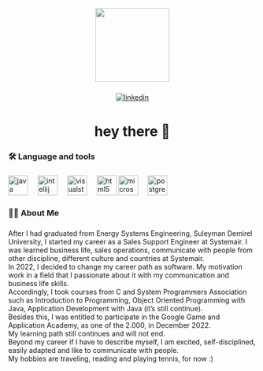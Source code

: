 <div align="center">
  <img height="150" src="https://camo.githubusercontent.com/62da68eb62b1e5f175f7d1f0191dd89a653d7908feb22d37d4a0ab07365d6791/68747470733a2f2f6d656469612e67697068792e636f6d2f6d656469612f4d3967624264396e6244724f5475314d71782f67697068792e676966"  />
</div>

###
<div align="center">
<a href="https://linkedin.com/in/eylul-rojin-yilmaz" target="_blank">
<img src=https://img.shields.io/badge/linkedin-%231E77B5.svg?&style=for-the-badge&logo=linkedin&logoColor=white alt=linkedin style="margin-bottom: 5px;" />
</a>

###

<h1 align="center">hey there 👋</h1>

###

<h3 align="left">🛠 Language and tools</h3>

###

<div align="left">
  <img src="https://cdn.jsdelivr.net/gh/devicons/devicon/icons/java/java-original.svg" height="40" alt="java logo"  />
  <img width="12" />
  <img src="https://cdn.jsdelivr.net/gh/devicons/devicon/icons/intellij/intellij-original.svg" height="40" alt="intellij logo"  />
  <img width="12" />
  <img src="https://cdn.jsdelivr.net/gh/devicons/devicon/icons/visualstudio/visualstudio-plain.svg" height="40" alt="visualstudio logo"  />
  <img width="12" />
  <img src="https://cdn.jsdelivr.net/gh/devicons/devicon/icons/html5/html5-original.svg" height="40" alt="html5 logo"  />
  <img src="https://cdn.jsdelivr.net/gh/devicons/devicon/icons/microsoftsqlserver/microsoftsqlserver-plain.svg" height="40" alt="microsoftsqlserver logo"  />
  <img width="12" />
  <img src="https://cdn.jsdelivr.net/gh/devicons/devicon/icons/postgresql/postgresql-original.svg" height="40" alt="postgresql logo"  />
</div>

###

<h3 align="left">👩‍💻  About Me</h3>

###

<p align="left">After I had graduated from Energy Systems Engineering, Suleyman Demirel University, I started my career as a Sales Support Engineer at Systemair. I was learned business life, sales operations, communicate with people from other discipline, different culture and countries at Systemair.<br>In 2022, I decided to change my career path as software. My motivation work in a field that I passionate about it with my communication and business life skills.<br>Accordingly, I took courses from C and System Programmers Association such as Introduction to Programming, Object Oriented Programming with Java, Application Development with Java (it’s still continue).<br>Besides this, I was entitled to participate in the Google Game and Application Academy, as one of the 2.000, in December 2022.<br>My learning path still continues and will not end.<br>Beyond my career if I have to describe myself, I am excited, self-disciplined, easily adapted and like to communicate with people.<br>My hobbies are traveling, reading and playing tennis, for now :)</p>

###

